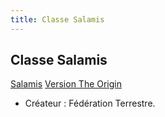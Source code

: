 ```yaml
---
title: Classe Salamis
---
```


Classe Salamis
--------------


[Salamis](javascript:change_image_m('images/stories/saga/msgundam/mechas/salamis.png');) [Version The Origin](javascript:change_image_m('images/stories/saga/origin/mechas/magellan.png');)          


- Créateur : Fédération Terrestre.

